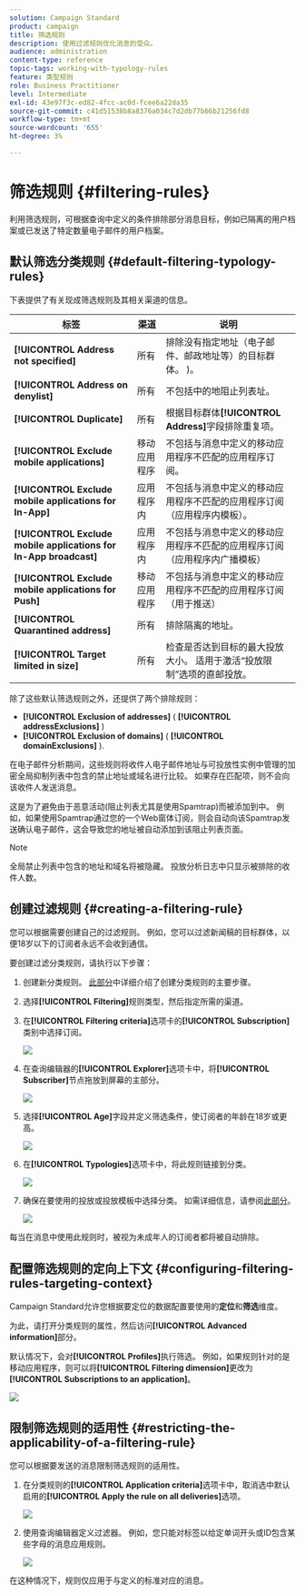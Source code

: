 ```yaml
---
solution: Campaign Standard
product: campaign
title: 筛选规则
description: 使用过滤规则优化消息的受众。
audience: administration
content-type: reference
topic-tags: working-with-typology-rules
feature: 类型规则
role: Business Practitioner
level: Intermediate
exl-id: 43e97f3c-ed82-4fcc-ac0d-fcee6a22da35
source-git-commit: c41d51538b8a8376a034c7d2db77b66b21256fd8
workflow-type: tm+mt
source-wordcount: '655'
ht-degree: 3%

---
```


# 筛选规则 {#filtering-rules}

利用筛选规则，可根据查询中定义的条件排除部分消息目标，例如已隔离的用户档案或已发送了特定数量电子邮件的用户档案。

## 默认筛选分类规则 {#default-filtering-typology-rules}

下表提供了有关现成筛选规则及其相关渠道的信息。

| 标签 | 渠道 | 说明 |
| ---------|----------|---------|
| **[!UICONTROL Address not specified]** | 所有 | 排除没有指定地址（电子邮件、邮政地址等）的目标群体。 )。 |
| **[!UICONTROL Address on denylist]** | 所有 | 不包括中的地阻止列表址。 |
| **[!UICONTROL Duplicate]** | 所有 | 根据目标群体&#x200B;**[!UICONTROL Address]**&#x200B;字段排除重复项。 |
| **[!UICONTROL Exclude mobile applications]** | 移动应用程序 | 不包括与消息中定义的移动应用程序不匹配的应用程序订阅。 |
| **[!UICONTROL Exclude mobile applications for In-App]** | 应用程序内 | 不包括与消息中定义的移动应用程序不匹配的应用程序订阅（应用程序内模板）。 |
| **[!UICONTROL Exclude mobile applications for In-App broadcast]** | 应用程序内 | 不包括与消息中定义的移动应用程序不匹配的应用程序订阅（应用程序内广播模板） |
| **[!UICONTROL Exclude mobile applications for Push]** | 移动应用程序 | 不包括与消息中定义的移动应用程序不匹配的应用程序订阅（用于推送） |
| **[!UICONTROL Quarantined address]** | 所有 | 排除隔离的地址。 |
| **[!UICONTROL Target limited in size]** | 所有 | 检查是否达到目标的最大投放大小。 适用于激活“投放限制”选项的直邮投放。 |

除了这些默认筛选规则之外，还提供了两个排除规则：

* **[!UICONTROL Exclusion of addresses]** ( **[!UICONTROL addressExclusions]** )
* **[!UICONTROL Exclusion of domains]** ( **[!UICONTROL domainExclusions]** ).

在电子邮件分析期间，这些规则将收件人电子邮件地址与可投放性实例中管理的加密全局抑制列表中包含的禁止地址或域名进行比较。 如果存在匹配项，则不会向该收件人发送消息。

这是为了避免由于恶意活动(阻止列表尤其是使用Spamtrap)而被添加到中。 例如，如果使用Spamtrap通过您的一个Web窗体订阅，则会自动向该Spamtrap发送确认电子邮件，这会导致您的地址被自动添加到该阻止列表页面。

>[!NOTE]
>
>全局禁止列表中包含的地址和域名将被隐藏。 投放分析日志中只显示被排除的收件人数。

## 创建过滤规则 {#creating-a-filtering-rule}

您可以根据需要创建自己的过滤规则。 例如，您可以过滤新闻稿的目标群体，以便18岁以下的订阅者永远不会收到通信。

要创建过滤分类规则，请执行以下步骤：

1. 创建新分类规则。 [此部分](../../sending/using/managing-typology-rules.md)中详细介绍了创建分类规则的主要步骤。

1. 选择&#x200B;**[!UICONTROL Filtering]**&#x200B;规则类型，然后指定所需的渠道。

1. 在&#x200B;**[!UICONTROL Filtering criteria]**&#x200B;选项卡的&#x200B;**[!UICONTROL Subscription]**&#x200B;类别中选择订阅。

   ![](assets/typology_create-rule-subscription.png)

1. 在查询编辑器的&#x200B;**[!UICONTROL Explorer]**&#x200B;选项卡中，将&#x200B;**[!UICONTROL Subscriber]**&#x200B;节点拖放到屏幕的主部分。

   ![](assets/typology_create-rule-subscriber.png)

1. 选择&#x200B;**[!UICONTROL Age]**&#x200B;字段并定义筛选条件，使订阅者的年龄在18岁或更高。

   ![](assets/typology_create-rule-age.png)

1. 在&#x200B;**[!UICONTROL Typologies]**&#x200B;选项卡中，将此规则链接到分类。

   ![](assets/typology_create-rule-typology.png)

1. 确保在要使用的投放或投放模板中选择分类。 如需详细信息，请参阅[此部分](../../sending/using/managing-typologies.md#applying-typologies-to-messages)。

   ![](assets/typology_template.png)

每当在消息中使用此规则时，被视为未成年人的订阅者都将被自动排除。

## 配置筛选规则的定向上下文 {#configuring-filtering-rules-targeting-context}

Campaign Standard允许您根据要定位的数据配置要使用的&#x200B;**定位**&#x200B;和&#x200B;**筛选**&#x200B;维度。

为此，请打开分类规则的属性，然后访问&#x200B;**[!UICONTROL Advanced information]**&#x200B;部分。

默认情况下，会对&#x200B;**[!UICONTROL Profiles]**&#x200B;执行筛选。 例如，如果规则针对的是移动应用程序，则可以将&#x200B;**[!UICONTROL Filtering dimension]**&#x200B;更改为&#x200B;**[!UICONTROL Subscriptions to an application]**。

![](assets/typology_rule-order_2.png)

## 限制筛选规则的适用性 {#restricting-the-applicability-of-a-filtering-rule}

您可以根据要发送的消息限制筛选规则的适用性。

1. 在分类规则的&#x200B;**[!UICONTROL Application criteria]**&#x200B;选项卡中，取消选中默认启用的&#x200B;**[!UICONTROL Apply the rule on all deliveries]**&#x200B;选项。

   ![](assets/typology_limit.png)

1. 使用查询编辑器定义过滤器。 例如，您只能对标签以给定单词开头或ID包含某些字母的消息应用规则。

   ![](assets/typology_limit-rule.png)

在这种情况下，规则仅应用于与定义的标准对应的消息。
